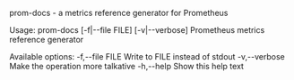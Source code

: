 prom-docs - a metrics reference generator for Prometheus

Usage: prom-docs [-f|--file FILE] [-v|--verbose]
  Prometheus metrics reference generator

Available options:
  -f,--file FILE           Write to FILE instead of stdout
  -v,--verbose             Make the operation more talkative
  -h,--help                Show this help text